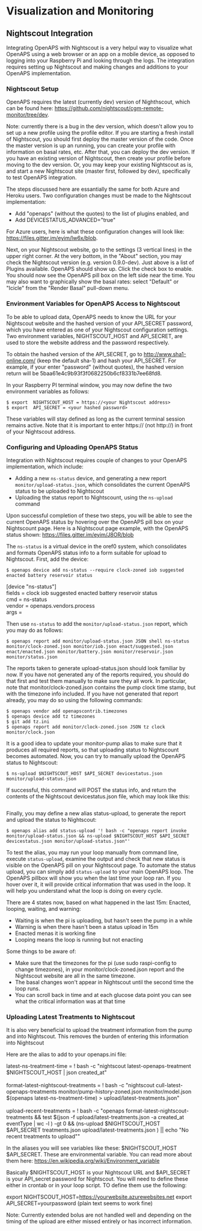 # Visualization and Monitoring

## Nightscout Integration

Integrating OpenAPS with Nightscout is a very helpul way to visualize what OpenAPS using a web browser or an app on a mobile device, as opposed to logging into your Raspberry Pi and looking through the logs. The integration requires setting up Nightscout and making changes and additions to your OpenAPS implementation.

### Nightscout Setup

OpenAPS requires the latest (currently dev) version of Nighthscout, which can be found here: https://github.com/nightscout/cgm-remote-monitor/tree/dev. 

Note:  currently there is a bug in the dev version, which doesn't allow you to set up a new profile using the profile editor. If you are starting a fresh install of Nightscout, you should first deploy the master version of the code. Once the master version is up an running, you can create your profile with information on basal rates, etc. After that, you can deploy the dev version. If you have an existing version of Nightscout, then create your profile before moving to the dev version. Or, you may keep your existing Nightscout as is, and start a new Nightscout site (master first, followed by dev), specifically to test OpenAPS integration. 

The steps discussed here are essantially the same for both Azure and Heroku users. Two configuration changes must be made to the Nightscout implementation:

* Add "openaps" (without the quotes) to the list of plugins enabled, and 
* Add  DEVICESTATUS_ADVANCED="true" 

For Azure users, here is what these configuration changes will look like: https://files.gitter.im/eyim/lw6x/blob.

Next, on your Nightscout website, go to the settings (3 vertical lines) in the upper right corner.  At the very bottom, in the "About" section, you may check the Nightscout version (e.g. version 0.9.0-dev). Just above is a list of Plugins available.  OpenAPS should show up.  Click the check box to enable. You should now see the OpenAPS pill box on the left side near the time. You may also want to graphically show the basal rates: select "Default" or "Icicle" from the "Render Basal" pull-down menu. 

### Environment Variables for OpenAPS Access to Nightscout

To be able to upload data, OpenAPS needs to know the URL for your Nightscout website and the hashed version of your API_SECRET password, which you have entered as one of your Nightscout configuration settings. Two environment variables, NIGHTSCOUT_HOST and API_SECRET, are used to store the website address and the password respectively. 

To obtain the hashed version of the API_SECRET, go to http://www.sha1-online.com/ (keep the default sha-1) and hash your API_SECRET. For example, if your enter "password" (without quotes), the hashed version return will be 5baa61e4c9b93f3f0682250b6cf8331b7ee68fd8. 

In your Raspberry PI terminal window, you may now define the two environment variables as follows:

```
$ export  NIGHTSCOUT_HOST = https://<your Nightscout address>
$ export  API_SECRET = <your hashed password>
```

These variables will stay defined as long as the current terminal session remains active. Note that it is important to enter https:// (not http://) in front of your Nightscout address.

### Configuring and Uploading OpenAPS Status

Integration with Nightscout requires couple of changes to your OpenAPS implementation, which include: 

* Adding a new `ns-status` device, and generating a new report `monitor/upload-status.json`, which consolidates the current OpenAPS status to be uploaded to Nightscout 
* Uploading the status report to Nightscount, using the `ns-upload` command 

Upon successful completion of these two steps, you will be able to see the current OpenAPS status by hovering over the OpenAPS pill box on your Nightscount page. Here is a Nightscout page example, with the OpenAPS status shown: https://files.gitter.im/eyim/J8OR/blob

The `ns-status` is a virtual device in the oref0 system, which consolidates and formats OpenAPS status info to a form suitable for upload to Nightscout. First, add the device:

```
$ openaps device add ns-status --require clock-zoned iob suggested enacted battery reservoir status
```

[device "ns-status"] <br>
fields = clock iob suggested enacted battery reservoir status<br>
cmd = ns-status<br>
vendor = openaps.vendors.process<br>
args = <br>

Then use `ns-status` to add the `monitor/upload-status.json` report, which you may do as follows:

```
$ openaps report add monitor/upload-status.json JSON shell ns-status monitor/clock-zoned.json monitor/iob.json enact/suggested.json enact/enacted.json monitor/battery.json monitor/reservoir.json monitor/status.json 
```

The reports taken to generate upload-status.json should look familiar by now. If you have not generated any of the reports required, you should do that first and test them manually to make sure they all work.  In particular, note that monitor/clock-zoned.json contains the pump clock time stamp, but with the timezone info included. If you have not generated that report already, you may do so using the following commands:

```
$ openaps vendor add openapscontrib.timezones
$ openaps device add tz timezones
$ git add tz.ini
$ openaps report add monitor/clock-zoned.json JSON tz clock monitor/clock.json
```

It is a good idea to update your monitor-pump alias to make sure that it produces all required reports, so that uploading status to Nightscount becomes automated. Now, you can try to manually upload the OpenAPS status to Nightscout: 

```
$ ns-upload $NIGHTSCOUT_HOST $API_SECRET devicestatus.json monitor/upload-status.json
```

If successful, this command will POST the status info, and return the contents of the Nightscout devicestatus.json file, which may look like this: 

```

```

Finally, you may define a new alias status-upload, to generate the report and upload the status to Nightscout:

```
$ openaps alias add status-upload '! bash -c "openaps report invoke monitor/upload-status.json && ns-upload $NIGHTSCOUT_HOST $API_SECRET devicestatus.json monitor/upload-status.json"'
```

To test the alias, you may run your loop manually from command line, execute `status-upload`, examine the output and check that new status is visible on the OpenAPS pill on your Nightscout page. To automate the status upload, you can simply add `status-upload` to your main OpenAPS loop. The OpenAPS pillbox will show you when the last time your loop ran.  If you hover over it, it will provide critical information that was used in the loop.  It will help you understand what the loop is doing on every cycle.

There are 4 states now, based on what happened in the last 15m:  Enacted, looping, waiting, and warning:

* Waiting is when the pi is uploading, but hasn't seen the pump in a while
* Warning is when there hasn't been a status upload in 15m 
* Enacted menas it is working fine 
* Looping means the loop is running but not enacting <br>

Some things to be aware of:

* Make sure that the timezones for the pi (use sudo raspi-config to change timezones), in your monitor/clock-zoned.json report and the Nightscout website are all in the same timezone.
* The basal changes won't appear in Nightscout until the second time the loop runs.
* You can scroll back in time and at each glucose data point you can see what the critical information was at that time

### Uploading Latest Treatments to Nightscout

It is also very beneficial to upload the treatment information from the pump and into Nightscout.  This removes the burden of entering this information into Nightscout

Here are the alias to add to your openaps.ini file:

latest-ns-treatment-time = ! bash -c "nightscout latest-openaps-treatment $NIGHTSCOUT_HOST | json created_at"<br>
<br>
format-latest-nightscout-treatments = ! bash -c "nightscout cull-latest-openaps-treatments monitor/pump-history-zoned.json monitor/model.json $(openaps latest-ns-treatment-time) > upload/latest-treatments.json" <br>
<br>
upload-recent-treatments = ! bash -c "openaps format-latest-nightscout-treatments && test $(json -f upload/latest-treatments.json -a created_at eventType | wc -l ) -gt 0 && (ns-upload $NIGHTSCOUT_HOST $API_SECRET treatments.json upload/latest-treatments.json ) || echo \"No recent treatments to upload\""<br>

In the aliases you will see variables like these:  $NIGHTSCOUT_HOST $API_SECRET.  These are environmental variable.  You can read more about them here:  https://en.wikipedia.org/wiki/Environment_variable <br>

Basically $NIGHTSCOUT_HOST is your Nightscout URL and $API_SECRET is your API_secret password for Nightscout.  You will need to define these either in crontab or in your loop script.  TO define them use the following:

export NIGHTSCOUT_HOST=https://yourwebsite.azurewebsites.net
export API_SECRET=yourpassword   (plain text seems to work fine)



Note:  Currently extended bolus are not handled well and depending on the timing of the upload are either missed entirely or has incorrect information.  

